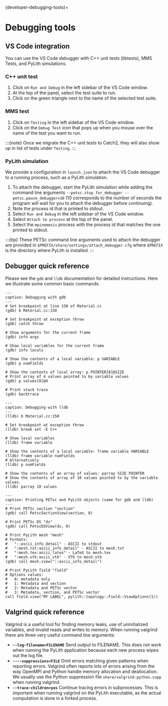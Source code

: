 (developer-debugging-tools)=
# Debugging tools

## VS Code integration

You can use the VS Code debugger with C++ unit tests (libtests), MMS Tests, and PyLith simulations.

### C++ unit test

1. Click on `Run and Debug` in the left sidebar of the VS Code window.
2. At the top of the panel, select the test suite to run.
3. Click on the green triangle next to the name of the selected test suite.

### MMS test

1. Click on `Testing` in the left sidebar of the VS Code window.
2. Click on the `Debug Test` icon that pops up when you mouse over the name of the test you want to run.

:::{note}
Once we migrate the C++ unit tests to Catch2, they will also show up in list of tests under `Testing`.
:::

### PyLith simulation

We provide a configuration in `launch.json` to attach the VS Code debugger to a running process, such as a PyLith simulation.

1. To attach the debugger, start the PyLith simulation while adding the command line arguments `--petsc.stop_for_debugger --petsc.pause_debugger=10` (10 corresponds to the number of seconds the program will wait for you to attach the debugger before continuing).
2. Note the process id that is printed to stdout.
3. Select `Run and Debug` in the left sidebar of the VS Code window.
4. Select `Attach to process` at the top of the panel.
5. Select the `mpinemesis` process with the process id that matches the one printed to stdout.

:::{tip}
These PETSc command line arguments used to attach the debugger are provided in `$PREFIX/share/settings/attach_debugger.cfg` where `$PREFIX` is the directory where PyLith is installed.
:::

## Debugger quick reference

Please see the `gdb` and `lldb` documentation for detailed instructions.
Here we illustrate some common basic commands.

```{code-block} console
---
caption: Debugging with gdb
---
# Set breakpoint at line 150 of Material.cc
(gdb) b Material.cc:150

# Set breakpoint at exception throw
(gdb) catch throw

# Show arguments for the current frame
(gdb) info args

# Show local variables for the current frame
(gdb) info locals

# Show the contents of a local variable: p VARIABLE
(gdb) p numFields

# Show the contents of local array: p POINTER[0]@SIZE
# Print array of 4 values pointed to by variable values
(gdb) p values[0]@4

# Print stack trace
(gdb) backtrace
```

```{code-block} console
---
caption: Debugging with lldb
---
(lldb) b Material.cc:150

# Set breakpoint at exception throw
(lldb) break set -E C++

# Show local variables
(lldb) frame variable

# Show the contents of a local variable: frame variable VARIABLE
(lldb) frame variable numFields
# Alternatively
(lldb) p numFields

# Show the contents of an array of values: parray SIZE POINTER
# Show the contents of array of 10 values pointed to by the variable values.
(lldb) parray 10 values
```

```{code-block} console
---
caption: Printing PETsc and PyLith objects (same for gdb and lldb)
---
# Print PETSc section "section"
(gdb) call PetscSectionView(section, 0)

# Print PETSc DS "ds"
(gdb) call PetscDSView(ds, 0)

# Print PyLith mesh "mesh"
# Formats:
#   "::ascii_info_detail" - ASCII to stdout
#   ":mesh.txt:ascii_info_detail" - ASCII to mesh.txt
#   ":mesh.tex:ascii_latex" - LaTeX to mesh.tex
#   ":mesh.vtk:ascii_vtk" - VTK to mesh.vtk
(gdb) call mesh.view("::ascii_info_detail")

# Print PyLith field "field"
# Options values:
#   0: metadata only
#   1: Metadata and section
#   2: Metadata and PETSc vector
#   3: Metadata, section, and PETSc vector
call field.view("MY LABEL", pylith::topology::Field::ViewOptions(1))
```

## Valgrind quick reference

Valgrind is a useful tool for finding memory leaks, use of uninitialized variables, and invalid reads and writes to memory.
When running valgrind there are three very useful command line arguments:

* **`--log-filename=FILENAME`** Send output to FILENAME. This does not work when running the PyLith
application because each new process wipes out the log file.
* **`----suppressions=FILE`** Omit errors matching given patterns when reporting errors. Valgrind often reports lots of errors arising from the way OpenMPI and Python handle memory allocation and deallocation. We usually use the Python suppression file `share/valgrind-python.supp` when running valgrind.
* **`--trace-children=yes`** Continue tracing errors in subprocesses. This is important when running valgrind on the PyLith executable, as the actual computation is done in a forked process.
